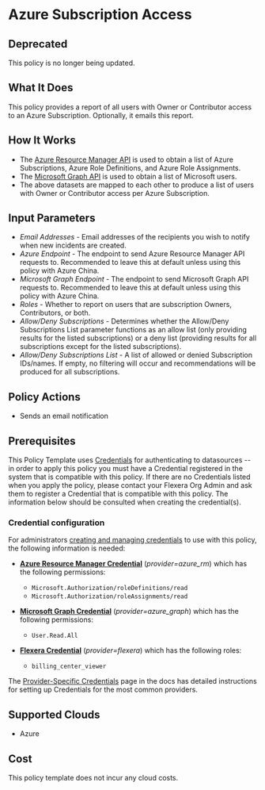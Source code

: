 # Azure Subscription Access

## Deprecated

This policy is no longer being updated.

## What It Does

This policy provides a report of all users with Owner or Contributor access to an Azure Subscription. Optionally, it emails this report.

## How It Works

- The [Azure Resource Manager API](https://learn.microsoft.com/en-us/rest/api/resources/) is used to obtain a list of Azure Subscriptions, Azure Role Definitions, and Azure Role Assignments.
- The [Microsoft Graph API](https://learn.microsoft.com/en-us/graph/use-the-api) is used to obtain a list of Microsoft users.
- The above datasets are mapped to each other to produce a list of users with Owner or Contributor access per Azure Subscription.

## Input Parameters

- *Email Addresses* - Email addresses of the recipients you wish to notify when new incidents are created.
- *Azure Endpoint* - The endpoint to send Azure Resource Manager API requests to. Recommended to leave this at default unless using this policy with Azure China.
- *Microsoft Graph Endpoint* - The endpoint to send Microsoft Graph API requests to. Recommended to leave this at default unless using this policy with Azure China.
- *Roles* - Whether to report on users that are subscription Owners, Contributors, or both.
- *Allow/Deny Subscriptions* - Determines whether the Allow/Deny Subscriptions List parameter functions as an allow list (only providing results for the listed subscriptions) or a deny list (providing results for all subscriptions except for the listed subscriptions).
- *Allow/Deny Subscriptions List* - A list of allowed or denied Subscription IDs/names. If empty, no filtering will occur and recommendations will be produced for all subscriptions.

## Policy Actions

- Sends an email notification

## Prerequisites

This Policy Template uses [Credentials](https://docs.flexera.com/flexera/EN/Automation/ManagingCredentialsExternal.htm) for authenticating to datasources -- in order to apply this policy you must have a Credential registered in the system that is compatible with this policy. If there are no Credentials listed when you apply the policy, please contact your Flexera Org Admin and ask them to register a Credential that is compatible with this policy. The information below should be consulted when creating the credential(s).

### Credential configuration

For administrators [creating and managing credentials](https://docs.flexera.com/flexera/EN/Automation/ManagingCredentialsExternal.htm) to use with this policy, the following information is needed:

- [**Azure Resource Manager Credential**](https://docs.flexera.com/flexera/EN/Automation/ProviderCredentials.htm#automationadmin_109256743_1124668) (*provider=azure_rm*) which has the following permissions:
  - `Microsoft.Authorization/roleDefinitions/read`
  - `Microsoft.Authorization/roleAssignments/read`

- [**Microsoft Graph Credential**](https://docs.flexera.com/flexera/EN/Automation/ProviderCredentials.htm#automationadmin_1982464505_1121576) (*provider=azure_graph*) which has the following permissions:
  - `User.Read.All`

- [**Flexera Credential**](https://docs.flexera.com/flexera/EN/Automation/ProviderCredentials.htm) (*provider=flexera*) which has the following roles:
  - `billing_center_viewer`

The [Provider-Specific Credentials](https://docs.flexera.com/flexera/EN/Automation/ProviderCredentials.htm) page in the docs has detailed instructions for setting up Credentials for the most common providers.

## Supported Clouds

- Azure

## Cost

This policy template does not incur any cloud costs.
